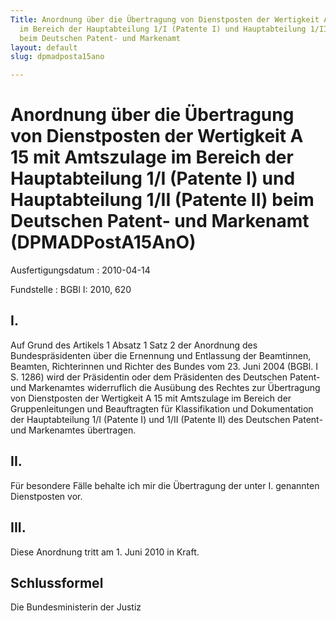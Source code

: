 ```yaml
---
Title: Anordnung über die Übertragung von Dienstposten der Wertigkeit A 15 mit Amtszulage
  im Bereich der Hauptabteilung 1/I (Patente I) und Hauptabteilung 1/II (Patente II)
  beim Deutschen Patent- und Markenamt
layout: default
slug: dpmadposta15ano

---
```


# Anordnung über die Übertragung von Dienstposten der Wertigkeit A 15 mit Amtszulage im Bereich der Hauptabteilung 1/I (Patente I) und Hauptabteilung 1/II (Patente II) beim Deutschen Patent- und Markenamt (DPMADPostA15AnO)

Ausfertigungsdatum
:   2010-04-14

Fundstelle
:   BGBl I: 2010, 620


## I.

Auf Grund des Artikels 1 Absatz 1 Satz 2 der Anordnung des
Bundespräsidenten über die Ernennung und Entlassung der Beamtinnen,
Beamten, Richterinnen und Richter des Bundes vom 23. Juni 2004 (BGBl.
I S. 1286) wird der Präsidentin oder dem Präsidenten des Deutschen
Patent- und Markenamtes widerruflich die Ausübung des Rechtes zur
Übertragung von Dienstposten der Wertigkeit A 15 mit Amtszulage im
Bereich der Gruppenleitungen und Beauftragten für Klassifikation und
Dokumentation der Hauptabteilung 1/I (Patente I) und 1/II (Patente II)
des Deutschen Patent- und Markenamtes übertragen.


## II.

Für besondere Fälle behalte ich mir die Übertragung der unter I.
genannten Dienstposten vor.


## III.

Diese Anordnung tritt am 1. Juni 2010 in Kraft.


## Schlussformel

Die Bundesministerin der Justiz

